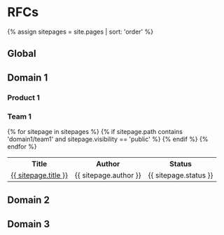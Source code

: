 # RFCs

{% assign sitepages = site.pages | sort: 'order' %}

## Global

## Domain 1

### Product 1

### Team 1

<table>
  <tr>
    <th>Title</th>
    <th>Author</th>
    <th>Status</th>
  </tr>
  {% for sitepage in sitepages %}
    {% if sitepage.path contains 'domain1/team1' and sitepage.visibility == 'public' %}
  <tr>
    <td><a href="/rfc-experiment{{ sitepage.url }}"> {{ sitepage.title }}</a></td>
    <td>{{ sitepage.author }}</td>
    <td>{{ sitepage.status }}</td>
  </tr>
    {% endif %}
  {% endfor %}
</table>

## Domain 2

## Domain 3

